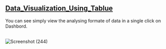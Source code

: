 <a href="https://public.tableau.com/app/profile/komal.singh7421/viz/RevenueVisualization_16586670717440/Dashboard1?publish=yes"> <h2>Data_Visualization_Using_Tablue</h2></a>
You can see simply view the analysing formate of data in a single click on Dashbord. <br><br>

![Screenshot (244)](https://user-images.githubusercontent.com/90690744/182889925-86846ea1-4f55-489c-8a3b-4bc18f1b120b.png)
